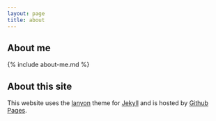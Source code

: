 ```yaml
---
layout: page
title: about
---
```


## About me

{% include about-me.md %}


## About this site

This website uses the [lanyon](https://github.com/poole/lanyon) theme for [Jekyll](https://jekyllrb.com/) and is hosted by [Github Pages](https://pages.github.com/).
